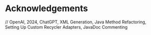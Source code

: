 # Acknowledgements

// OpenAI, 2024, ChatGPT, XML Generation, Java Method Refactoring, Setting Up Custom Recycler Adapters, JavaDoc Commenting
